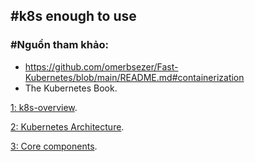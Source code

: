 ## #k8s enough to use
### #Nguồn tham khảo:
- https://github.com/omerbsezer/Fast-Kubernetes/blob/main/README.md#containerization
- The Kubernetes Book.

[1: k8s-overview](https://github.com/nbthanh98/study/blob/master/learn-k8s/1.k8s-overview/K8S_OVERVIEW.md).

[2: Kubernetes Architecture](https://github.com/nbthanh98/study/blob/master/learn-k8s/2.kubernetes-architecture/kubernetes_architecture.md).

[3: Core components](https://github.com/nbthanh98/study/blob/master/learn-k8s/3.core-components/README.md).
